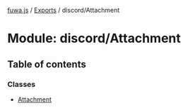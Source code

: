 [fuwa.js](../README.md) / [Exports](../modules.md) / discord/Attachment

# Module: discord/Attachment

## Table of contents

### Classes

- [Attachment](../classes/discord_Attachment.Attachment.md)
